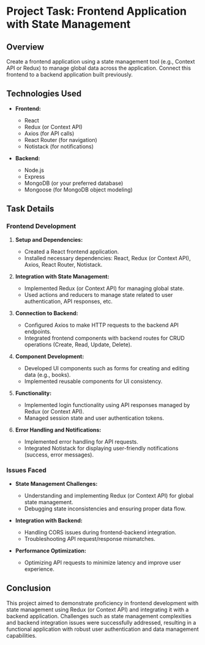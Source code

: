 # Project Task: Frontend Application with State Management

## Overview
Create a frontend application using a state management tool (e.g., Context API or Redux) to manage global data across the application. Connect this frontend to a backend application built previously.

## Technologies Used
- **Frontend:**
  - React
  - Redux (or Context API)
  - Axios (for API calls)
  - React Router (for navigation)
  - Notistack (for notifications)

- **Backend:**
  - Node.js
  - Express
  - MongoDB (or your preferred database)
  - Mongoose (for MongoDB object modeling)

## Task Details

### Frontend Development
1. **Setup and Dependencies:**
   - Created a React frontend application.
   - Installed necessary dependencies: React, Redux (or Context API), Axios, React Router, Notistack.

2. **Integration with State Management:**
   - Implemented Redux (or Context API) for managing global state.
   - Used actions and reducers to manage state related to user authentication, API responses, etc.

3. **Connection to Backend:**
   - Configured Axios to make HTTP requests to the backend API endpoints.
   - Integrated frontend components with backend routes for CRUD operations (Create, Read, Update, Delete).

4. **Component Development:**
   - Developed UI components such as forms for creating and editing data (e.g., books).
   - Implemented reusable components for UI consistency.

5. **Functionality:**
   - Implemented login functionality using API responses managed by Redux (or Context API).
   - Managed session state and user authentication tokens.

6. **Error Handling and Notifications:**
   - Implemented error handling for API requests.
   - Integrated Notistack for displaying user-friendly notifications (success, error messages).

### Issues Faced
- **State Management Challenges:**
  - Understanding and implementing Redux (or Context API) for global state management.
  - Debugging state inconsistencies and ensuring proper data flow.

- **Integration with Backend:**
  - Handling CORS issues during frontend-backend integration.
  - Troubleshooting API request/response mismatches.

- **Performance Optimization:**
  - Optimizing API requests to minimize latency and improve user experience.

## Conclusion
This project aimed to demonstrate proficiency in frontend development with state management using Redux (or Context API) and integrating it with a backend application. Challenges such as state management complexities and backend integration issues were successfully addressed, resulting in a functional application with robust user authentication and data management capabilities.

